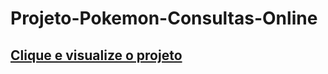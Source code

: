 # Projeto-Pokemon-Consultas-Online

## [Clique e visualize o projeto](https://consultas-pokemon.netlify.app/)
